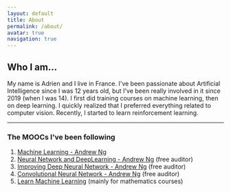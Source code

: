 ```yaml
---
layout: default
title: About
permalink: /about/
avatar: true
navigation: true
---
```


## Who I am...
My name is Adrien and I live in France. I've been passionate about Artificial Intelligence since I was 12 years old, but I've been really involved in it since 2019 (when I was 14). 
I first did training courses on machine learning, then on deep learning. I quickly realized that I preferred everything related to computer vision. Recently, I started to learn reinforcement learning.

---

### The MOOCs I've been following

1. <a href="https://www.coursera.org/learn/machine-learning?" target="_blank">Machine Learning - Andrew Ng</a>
2. <a href="https://www.coursera.org/learn/neural-networks-deep-learning?specialization=deep-learning" target="_blank">Neural Network and DeepLearning - Andrew Ng</a> (free auditor)
3. <a href="https://www.coursera.org/learn/deep-neural-network" target="_blank">Improving Deep Neural Network - Andrew Ng</a> (free auditor)
4. <a href="https://www.coursera.org/learn/convolutional-neural-networks" target="_blank">Convolutional Neural Network - Andrew Ng</a> (free auditor)
5. <a href="https://github.com/llSourcell/Learn_Machine_Learning_in_3_Months" target="_blank">Learn Machine Learning</a> (mainly for mathematics courses)

